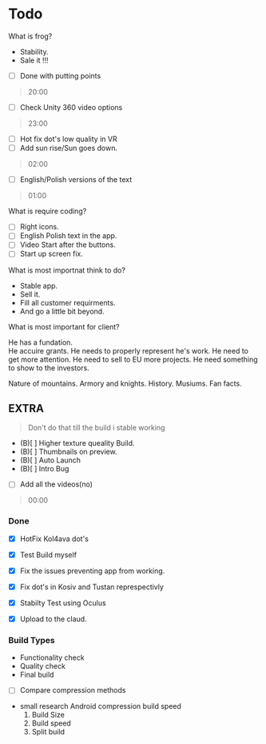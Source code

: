# Todo 

What is frog?

- Stability. 
- Sale it !!!


- [ ] Done with putting points
> 20:00

- [ ] Check Unity 360 video options
> 23:00



- [ ] Hot fix dot's low quality in VR
- [ ] Add sun rise/Sun goes down.
> 02:00

- [ ] English/Polish versions of the text
> 01:00 

What is require coding?

- [ ] Right icons.
- [ ] English Polish text in the app.
- [ ] Video Start after the buttons.
- [ ] Start up screen fix.

What is most importnat think to do?

- Stable app.
- Sell it.
- Fill all customer requirments.
- And go a little bit beyond.

What is most important for client?
 
He has a fundation.  
He accuire grants.
He needs to properly represent he's work.
He need to get more attention.
He need to sell to EU more projects.
He need something to show to the investors.

Nature of mountains.
Armory and knights.
History.
Musiums.
Fan facts.

## EXTRA

> Don't do that till the build i stable working

- (B)[ ] Higher texture queality Build. 
- (B)[ ] Thumbnails on preview.
- (B)[ ] Auto Launch
- (B)[ ] Intro Bug

- [ ] Add all the videos(no)
> 00:00  

### Done

- [x] HotFix Kol4ava dot's 
- [x] Test Build myself
- [x] Fix the issues preventing app from working.

- [x] Fix dot's in Kosiv and Tustan represpectivly

- [x] Stabilty Test using Oculus 

- [x] Upload to the claud.



### Build Types

- Functionality check
- Quality check 
- Final build



- [ ] Compare compression methods 
 - small research Android compression build speed
	1. Build Size
	2. Build speed
	3. Split build
